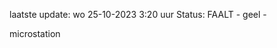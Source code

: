 laatste update: 
wo 25-10-2023  3:20   uur 
Status: FAALT - geel - 
<div class="service Y">microstation</div>